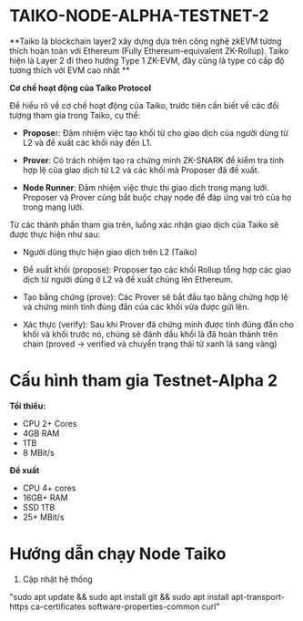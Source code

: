 # TAIKO-NODE-ALPHA-TESTNET-2
**Taiko là blockchain layer2 xây dựng dựa trên công nghệ zkEVM tương thích hoàn toàn với Ethereum (Fully Ethereum-equivalent ZK-Rollup). Taiko hiện là Layer 2 đi theo hướng Type 1 ZK-EVM, đây cũng là type có cấp độ tương thích với EVM cao nhất
**

**Cơ chế hoạt động của Taiko Protocol**

Để hiểu rõ về cơ chế hoạt động của Taiko, trước tiên cần biết về các đối tượng tham gia trong Taiko, cụ thể: 

- **Propose**r: Đảm nhiệm việc tạo khối từ cho giao dịch của người dùng từ L2 và đề xuất các khối này đến L1. 

- **Prover**: Có trách nhiệm tạo ra chứng minh ZK-SNARK để kiểm tra tính hợp lệ của giao dịch từ L2 và các khối mà Proposer đã đề xuất. 

- **Node Runner**: Đảm nhiệm việc thực thi giao dịch trong mạng lưới. Proposer và Prover cũng bắt buộc chạy node để đáp ứng vai trò của họ trong mạng lưới. 


Từ các thành phần tham gia trên, luồng xác nhận giao dịch của Taiko sẽ được thực hiện như sau: 

- Người dùng thực hiện giao dịch trên L2 (Taiko)

- Đề xuất khối (propose): Proposer tạo các khối Rollup tổng hợp các giao dịch từ người dùng ở L2 và đề xuất chúng lên Ethereum. 

- Tạo bằng chứng (prove): Các Prover sẽ bắt đầu tạo bằng chứng hợp lệ và chứng minh tính đúng đắn của các khối vừa được gửi lên. 

- Xác thực (verify): Sau khi Prover đã chứng minh được tính đúng đắn cho khối và khối trước nó, chúng sẽ đánh dấu khối là đã hoàn thành trên chain (proved → verified và chuyển trạng thái từ xanh lá sang vàng) 

# Cấu hình tham gia Testnet-Alpha 2

**Tối thiểu:**

- CPU 2+ Cores
- 4GB RAM
- 1TB 
- 8 MBit/s

**Đề xuất**

- CPU 4+ cores
- 16GB+ RAM
- SSD 1TB 
- 25+ MBit/s

# Hướng dẫn chạy Node Taiko

1. Cập nhật hệ thống

 "sudo apt update && sudo apt install git && sudo apt install apt-transport-https ca-certificates software-properties-common curl"
